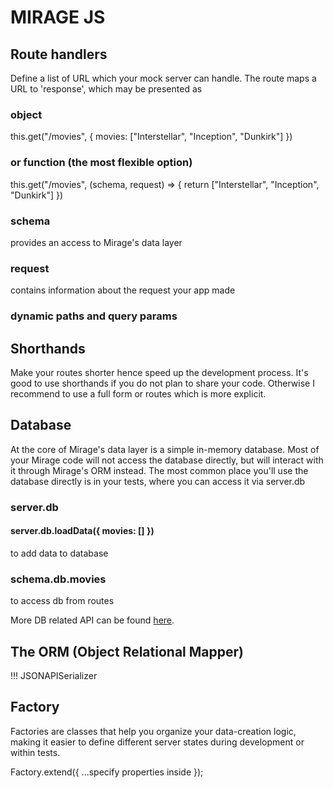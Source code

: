 # MIRAGE JS

## Route handlers

Define a list of URL which your mock server can handle.
The route maps a URL to 'response', which may be presented as

### object

this.get("/movies", { movies: ["Interstellar", "Inception", "Dunkirk"] })

### or function (the most flexible option)

this.get("/movies", (schema, request) => {
return ["Interstellar", "Inception", "Dunkirk"]
})

### schema

provides an access to Mirage's data layer

### request

contains information about the request your app made

### dynamic paths and query params

## Shorthands

Make your routes shorter hence speed up the development process.
It's good to use shorthands if you do not plan to share your code. Otherwise I recommend to use a full form or routes which is more explicit.

## Database

At the core of Mirage's data layer is a simple in-memory database.
Most of your Mirage code will not access the database directly, but will interact with it through Mirage's ORM instead.
The most common place you'll use the database directly is in your tests, where you can access it via server.db

### server.db

#### server.db.loadData({ movies: [] })

to add data to database

### schema.db.movies

to access db from routes

More DB related API can be found [here](https://miragejs.com/api/classes/db/).

## The ORM (Object Relational Mapper)

!!! JSONAPISerializer

## Factory

Factories are classes that help you organize your data-creation logic, making it easier to define different server states during development or within tests.

Factory.extend({ ...specify properties inside });
